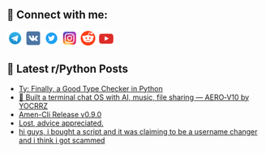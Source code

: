 ## 🔎 Connect with me:
[<img src="https://github.com/bullbesh/bullbesh/blob/main/images/Telegram.png" width="32" height="32" />](https://t.me/bullbesh)
[<img src="https://github.com/bullbesh/bullbesh/blob/main/images/VK.png" width="32" height="32" />](https://vk.com/bullbesh)
[<img src="https://github.com/bullbesh/bullbesh/blob/main/images/Twitter.png" width="32" height="32" />](https://twitter.com/bullbesh1)
[<img src="https://github.com/bullbesh/bullbesh/blob/main/images/Instagram.png" width="32" height="32" />](https://www.instagram.com/bullbesh)
[<img src="https://github.com/bullbesh/bullbesh/blob/main/images/Reddit.png" width="32" height="32" />](https://www.reddit.com/user/bullbesh)
[<img src="https://github.com/bullbesh/bullbesh/blob/main/images/YouTube.png" width="32" height="32" />](https://www.youtube.com/channel/UCtfjRs6uzgq5mfm8S06WTcg)

## 📕 Latest r/Python Posts
<!-- BLOG-POST-LIST:START -->
- [Ty: Finally, a Good Type Checker in Python](https://www.reddit.com/r/Python/comments/1lgyz22/ty_finally_a_good_type_checker_in_python/)
- [🚀 Built a terminal chat OS with AI, music, file sharing — AERO‑V10 by YOCRRZ](https://www.reddit.com/r/Python/comments/1lgy5iy/built_a_terminal_chat_os_with_ai_music_file/)
- [Amen-Cli Release v0.9.0](https://www.reddit.com/r/Python/comments/1lgxvxr/amencli_release_v090/)
- [Lost, advice appreciated.](https://www.reddit.com/r/Python/comments/1lgx1vs/lost_advice_appreciated/)
- [hi guys, i bought a script and it was claiming to be a username changer and i think i got scammed](https://www.reddit.com/r/Python/comments/1lgwewp/hi_guys_i_bought_a_script_and_it_was_claiming_to/)
<!-- BLOG-POST-LIST:END -->
